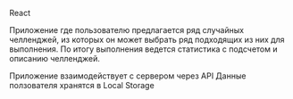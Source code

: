 React

Приложение где пользователю предлагается ряд случайных челленджей, из которых он может выбрать ряд подходящих из них для выполнения. По итогу выполнения ведется статистика с подсчетом и описанию челленджей.

Приложение взаимодействует с сервером через API 
Данные ползователя хранятся в Local Storage 

